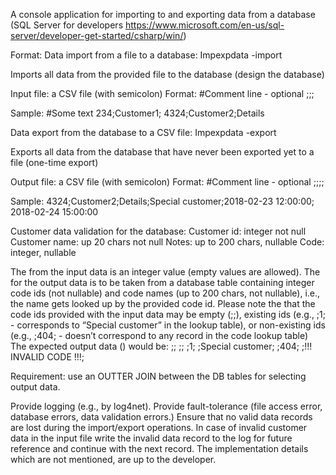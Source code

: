 A console application for importing to and exporting data from a database (SQL Server for developers https://www.microsoft.com/en-us/sql-server/developer-get-started/csharp/win/)

Format:
Data import from a file to a database:
Impexpdata -import

Imports all data from the provided file to the database (design the database)

Input file: a CSV file (with semicolon)
Format:
#Comment line - optional
;;;

Sample:
#Some text
234;Customer1;
4324;Customer2;Details

Data export from the database to a CSV file:
Impexpdata -export

Exports all data from the database that have never been exported yet to a file (one-time export)

Output file: a CSV file (with semicolon)
Format:
#Comment line - optional
;;;;

Sample:
4324;Customer2;Details;Special customer;2018-02-23 12:00:00; 2018-02-24 15:00:00

Customer data validation for the database:
Customer id: integer not null
Customer name: up 20 chars not null
Notes: up to 200 chars, nullable
Code: integer, nullable

The from the input data is an integer value (empty values are allowed). The for the output data is to be taken from a database table containing integer code ids (not nullable) and code names (up to 200 chars, not nullable), i.e., the name gets looked up by the provided code id. Please note the that the code ids provided with the input data may be empty (;;), existing ids (e.g., ;1; - corresponds to “Special customer” in the lookup table), or non-existing ids (e.g., ;404; - doesn’t correspond to any record in the code lookup table) The expected output data () would be:
;; ;;
;1; ;Special customer;
;404; ;!!! INVALID CODE !!!;

Requirement: use an OUTTER JOIN between the DB tables for selecting output data.

Provide logging (e.g., by log4net).
Provide fault-tolerance (file access error, database errors, data validation errors.)
Ensure that no valid data records are lost during the import/export operations.
In case of invalid customer data in the input file write the invalid data record to the log for future reference and continue with the next record.
The implementation details which are not mentioned, are up to the developer.
